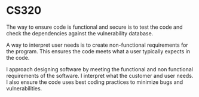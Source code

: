 # CS320

The way to ensure code is functional and secure is to test the code and check the dependencies against the vulnerability database.

A way to interpret user needs is to create non-functional requirements for the program. This ensures the code meets what a user typically expects in the code.

I approach designing software by meeting the functional and non functional requirements of the software. I interpret what the customer and user needs. I also ensure the code uses best coding practices to minimize bugs and vulnerabilities.
